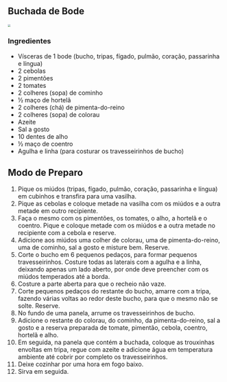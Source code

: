 ## Buchada de Bode

<img src="C:\Users\Sabrina e Renata\Desktop\Em curso\bucho.jpg" style="zoom:40%;" />

### Ingredientes

- Vísceras de 1 bode (bucho, tripas, fígado, pulmão, coração, passarinha e língua)
- 2 cebolas
- 2 pimentões
- 2 tomates
- 2 colheres (sopa) de cominho
- ½ maço de hortelã
- 2 colheres (chá) de pimenta-do-reino
- 2 colheres (sopa) de colorau
- Azeite
- Sal a gosto
- 10 dentes de alho
- ½ maço de coentro
- Agulha e linha (para costurar os travesseirinhos de bucho)

## Modo de Preparo

1. Pique os miúdos (tripas, fígado, pulmão, coração, passarinha e língua) em cubinhos e transfira para uma vasilha.
2. Pique as cebolas e coloque metade na vasilha com os miúdos e a outra metade em outro recipiente.
3.  Faça o mesmo com os pimentões, os tomates, o alho, a hortelã e o coentro. Pique e coloque metade com os miúdos e a outra metade no recipiente com a cebola e reserve.
4. Adicione aos miúdos uma colher de colorau, uma de pimenta-do-reino, uma de cominho, sal a gosto e misture bem. Reserve.
5. Corte o bucho em 6 pequenos pedaços, para formar pequenos travesseirinhos. Costure todas as laterais com a agulha e a linha, deixando apenas um lado aberto, por onde deve preencher com os miúdos temperados até a borda.
6. Costure a parte aberta para que o recheio não vaze.
7. Corte pequenos pedaços do restante do bucho, amarre com a tripa, fazendo várias voltas ao redor deste bucho, para que o mesmo não se solte. Reserve.
8. No fundo de uma panela, arrume os travesseirinhos de bucho.
9. Adicione o restante do colorau, do cominho, da pimenta-do-reino, sal a gosto e a reserva preparada de tomate, pimentão, cebola, coentro, hortelã e alho.
10. Em seguida, na panela que contém a buchada, coloque as trouxinhas envoltas em tripa, regue com azeite e adicione água em temperatura ambiente até cobrir por completo os travesseirinhos.
11. Deixe cozinhar por uma hora em fogo baixo.
12. Sirva em seguida.

